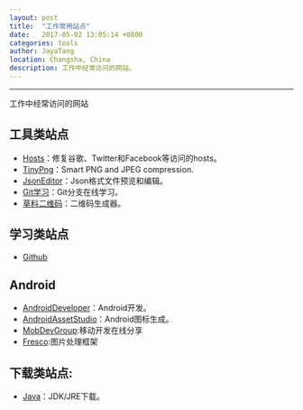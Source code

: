 ```yaml
---
layout: post  
title:  "工作常用站点"  
date:   2017-05-02 13:05:14 +0800  
categories: tools    
author: JayaTang  
location: Changsha, China  
description: 工作中经常访问的网站。  
---
```

---
工作中经常访问的网站  

## 工具类站点
- [Hosts](https://laod.cn/hosts/2017-google-hosts.html)：修复谷歌、Twitter和Facebook等访问的hosts。  
- [TinyPng](https://tinypng.com/)：Smart PNG and JPEG compression.  
- [JsonEditor](http://www.json.org.cn/tools/JSONEditorOnline2.0/index.htm)：Json格式文件预览和编辑。  
- [Git学习](http://learngitbranching.js.org/)：Git分支在线学习。  
- [草料二维码](http://cli.im/news/vcard)：二维码生成器。  

## 学习类站点
- [Github](https://github.com/)  

## Android
- [AndroidDeveloper](https://developer.android.com/index.html)：Android开发。  
- [AndroidAssetStudio](http://romannurik.github.io/AndroidAssetStudio/index.html)：Android图标生成。  
- [MobDevGroup](http://mobdevgroup.com/):移动开发在线分享  
- [Fresco](https://www.fresco-cn.org/):图片处理框架  

## 下载类站点:
- [Java](http://www.oracle.com/technetwork/java/javase/downloads/index-jsp-138363.html)：JDK/JRE下载。
